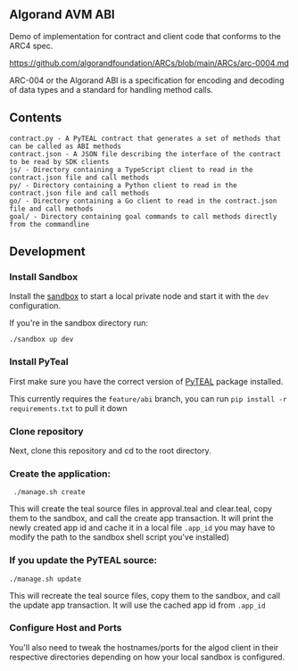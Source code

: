 ## Algorand AVM ABI

Demo of implementation for contract and client code that conforms to the ARC4 spec.

https://github.com/algorandfoundation/ARCs/blob/main/ARCs/arc-0004.md

ARC-004 or the Algorand ABI is a specification for encoding and decoding of data types and a standard for handling method calls.

## Contents

    contract.py - A PyTEAL contract that generates a set of methods that can be called as ABI methods
    contract.json - A JSON file describing the interface of the contract to be read by SDK clients
    js/ - Directory containing a TypeScript client to read in the contract.json file and call methods
    py/ - Directory containing a Python client to read in the contract.json file and call methods
    go/ - Directory containing a Go client to read in the contract.json file and call methods
    goal/ - Directory containing goal commands to call methods directly from the commandline

## Development

### Install Sandbox

Install the [sandbox](https://github.com/algorand/sandbox) to start a local private node and start it with the `dev` configuration.

If you're in the sandbox directory run:

```
./sandbox up dev
```

### Install PyTeal

First make sure you have the correct version of [PyTEAL](https://github.com/algorand/pyteal) package installed.

This currently requires the `feature/abi` branch, you can run `pip install -r requirements.txt` to pull it down

### Clone repository

Next, clone this repository and cd to the root directory.

### Create the application:

     ./manage.sh create

This will create the teal source files in approval.teal and clear.teal, copy them to the sandbox, and call the create app transaction.
It will print the newly created app id and cache it in a local file `.app_id`
you may have to modify the path to the sandbox shell script you've installed)

### If you update the PyTEAL source:

    ./manage.sh update

This will recreate the teal source files, copy them to the sandbox, and call the update app transaction.
It will use the cached app id from `.app_id`

### Configure Host and Ports

You'll also need to tweak the hostnames/ports for the algod client in their respective directories depending on how your local sandbox is configured.
